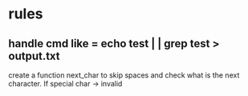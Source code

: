# rules
## handle cmd like = echo test |  | grep test > output.txt
create a function next_char to skip spaces and check what is the next character. If special char -> invalid 
